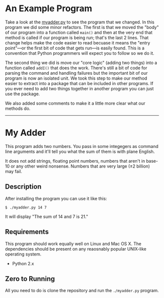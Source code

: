 # An Example Program
Take a look at the [myadder.py](myadder.py) to see the program that we changed.
In this program we did some minor refactors. The first is that we moved the
"body" of our program into a function called `main()` and then at the very end
that method is called if our program is being run; that's the last 2 lines. That
change helps make the code easier to read becuase it means the "entry point"—or
the first bit of code that gets run—is easily found. This is a convention that
Python programmers will expect you to follow so we do it.

The second thing we did is move our "core logic" (adding two things) into a
function called `addI()` that does the work. There's still a bit of code for
parsing the command and handling failures but the important bit of our program
is now an isolated unit. We took this step to make our method easier to extract
into a package that can be included in other programs. If you ever need to add
two things together in another program you can just use the package.

We also added some comments to make it a little more clear what our methods do.

---

# My Adder
This program adds two numbers. You pass in some integegers as command line
arguments and it'll tell you what the sum of them is with plane English.

It does not add strings, floating point numbers, numbers that aren't in base-10
or any other weird nonsense. Numbers that are very large (±2 billion) may fail.

## Description
After installing the program you can use it like this:

    $ ./myadder.py 14 7

It will display "The sum of 14 and 7 is 21."

## Requirements
This program should work equally well on Linux and Mac OS X. The dependencies
should be present on any reaosnably popular UNIX-like operating system.

  * Python 2.x

## Zero to Running
All you need to do is clone the repository and run the `./myadder.py` program.
